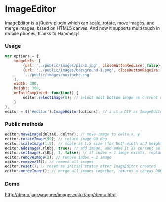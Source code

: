 # ImageEditor
ImageEditor is a jQuery plugin which can scale, rotate, move images, and merge images, based on HTML5 canvas.
And now it supports multi touch in mobile phones, thanks to Hammer.js

### Usage
```js
var options = {
	imageUrls: [
		{url: '../public/images/pic-2.jpg', closeButtonRequire: false},
		{url: '../public/images/background-1.png', closeButtonRequire: false, clickToSelect: false, onClick: function() { editor.selectImage(0);}},
		'../public/images/mustache.png'
	],
	width: 300,
	height: 300,
	onInitCompleted: function() {
		editor.selectImage(0); // select most bottom image as current operating image
	}
},
editor = $('#editor').ImageEditor(options); // init a DIV as ImageEditor
```

### Public methods
```js
editor.moveImage(deltaX, deltaY); // move image to delta x, y
editor.rotateImage(90); // rotate image 90 deg
editor.scaleImage(1.5); // scale as 1.5 size (for both width and height)
editor.addImage(urlObj, true); // add image, and make it as current selected image for operation. structure of urlObj refers to options imageUrls array element
editor.setImage(urlObj, 1, false); // if index = 1 image exists, replace it, and not make replaced image as current selected image
editor.removeImage(2); // remove index = 2 image
editor.removeAll(); // remove all images
editor.reset(); // reset as initial status after ImageEditor created
editor.mergeImage(); // merge all images together, returns a canvas DOM
```

### Demo
http://demo.jackyang.me/image-editor/app/demo.html
